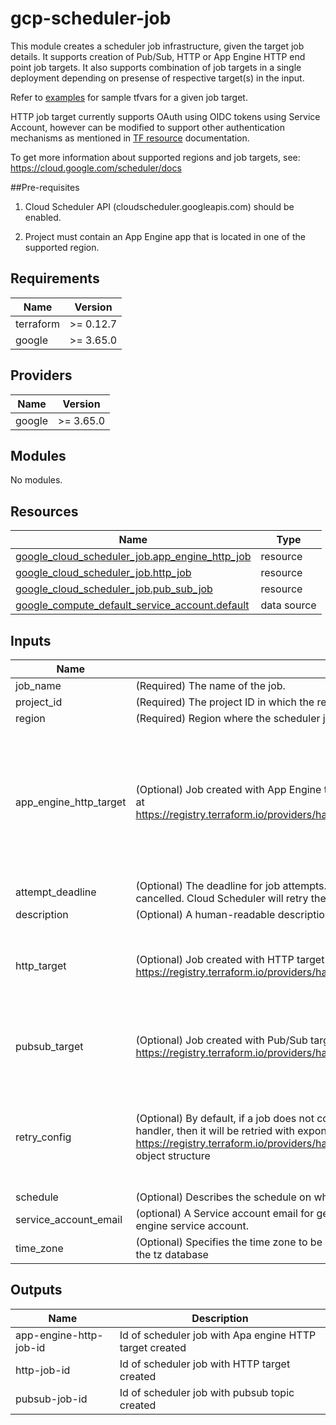 # gcp-scheduler-job

This module creates a scheduler job infrastructure, given the target job details.
It supports creation of Pub/Sub, HTTP or App Engine HTTP end point job targets. It also supports combination of job targets in a single deployment depending on presense of respective target(s) in the input.

Refer to [examples](/examples) for sample tfvars for a given job target. 

HTTP job target currently supports OAuth using OIDC tokens using Service Account, however can be modified to support other authentication mechanisms as mentioned in [TF resource](https://registry.terraform.io/providers/hashicorp/google/latest/docs/resources/cloud_scheduler_job) documentation.

To get more information about supported regions and job targets, see:
https://cloud.google.com/scheduler/docs

##Pre-requisites

1) Cloud Scheduler API (cloudscheduler.googleapis.com) should be enabled.

2) Project must contain an App Engine app that is located in one of the supported region.

## Requirements

| Name | Version |
|------|---------|
| terraform | >= 0.12.7 |
| google | >= 3.65.0 |

## Providers

| Name | Version |
|------|---------|
| google | >= 3.65.0 |

## Modules

No modules.

## Resources

| Name | Type |
|------|------|
| [google_cloud_scheduler_job.app_engine_http_job](https://registry.terraform.io/providers/hashicorp/google/latest/docs/resources/cloud_scheduler_job) | resource |
| [google_cloud_scheduler_job.http_job](https://registry.terraform.io/providers/hashicorp/google/latest/docs/resources/cloud_scheduler_job) | resource |
| [google_cloud_scheduler_job.pub_sub_job](https://registry.terraform.io/providers/hashicorp/google/latest/docs/resources/cloud_scheduler_job) | resource |
| [google_compute_default_service_account.default](https://registry.terraform.io/providers/hashicorp/google/latest/docs/data-sources/compute_default_service_account) | data source |

## Inputs

| Name | Description | Type | Default | Required |
|------|-------------|------|---------|:--------:|
| job\_name | (Required) The name of the job. | `string` | n/a | yes |
| project\_id | (Required) The project ID in which the resources should be created. | `string` | n/a | yes |
| region | (Required) Region where the scheduler job resides. | `string` | n/a | yes |
| app\_engine\_http\_target | (Optional) Job created with  App Engine target if app\_engine\_http\_target is present in the variables. Structure is documented at https://registry.terraform.io/providers/hashicorp/google/latest/docs/resources/cloud_scheduler_job#app_engine_http_target | <pre>object({<br>    relative_uri = string,<br>    http_method  = string,<br>    body         = string,<br>    headers      = map(string)<br>    app_engine_routing = object({<br>      service  = string<br>      version  = string<br>      instance = string<br>    })<br>  })</pre> | `null` | no |
| attempt\_deadline | (Optional) The deadline for job attempts. If the request handler does not respond by this deadline then the request is cancelled. Cloud Scheduler will retry the job according to the RetryConfig. | `string` | `null` | no |
| description | (Optional) A human-readable description for the job. This string must not contain more than 500 characters | `string` | `null` | no |
| http\_target | (Optional) Job created with HTTP target if http\_target is present in the variables. Structure is documented at https://registry.terraform.io/providers/hashicorp/google/latest/docs/resources/cloud_scheduler_job#http_target | <pre>object({<br>    uri         = string,<br>    http_method = string,<br>    body        = string,<br>    headers     = map(string)<br>  })</pre> | `null` | no |
| pubsub\_target | (Optional) Job created with Pub/Sub target if pubsub\_target is present in the variables. Structure is documented at https://registry.terraform.io/providers/hashicorp/google/latest/docs/resources/cloud_scheduler_job#pubsub_target | <pre>object({<br>    topic_name = string,<br>    message    = string,<br>    attributes = string<br>  })</pre> | `null` | no |
| retry\_config | (Optional) By default, if a job does not complete successfully, meaning that an acknowledgement is not received from the handler, then it will be retried with exponential backoff according to the settings. Refer to https://registry.terraform.io/providers/hashicorp/google/latest/docs/resources/cloud_scheduler_job#retry_config for the object structure | <pre>object({<br>    count                = string,<br>    max_retry_duration   = string,<br>    min_backoff_duration = string,<br>    max_backoff_duration = string,<br>    max_doublings        = string<br>  })</pre> | `null` | no |
| schedule | (Optional) Describes the schedule on which the job will be executed. It uses the unix-cron format. | `string` | `""` | no |
| service\_account\_email | (optional) A Service account email for generating OIDC tokens for HTTP job target. If null then its picks up default compute engine service account. | `string` | `null` | no |
| time\_zone | (Optional) Specifies the time zone to be used in interpreting schedule. The value of this field must be a time zone name from the tz database | `string` | `null` | no |

## Outputs

| Name | Description |
|------|-------------|
| app-engine-http-job-id | Id of scheduler job with Apa engine HTTP target created |
| http-job-id | Id of scheduler job with HTTP target created |
| pubsub-job-id | Id of scheduler job with pubsub topic created |
